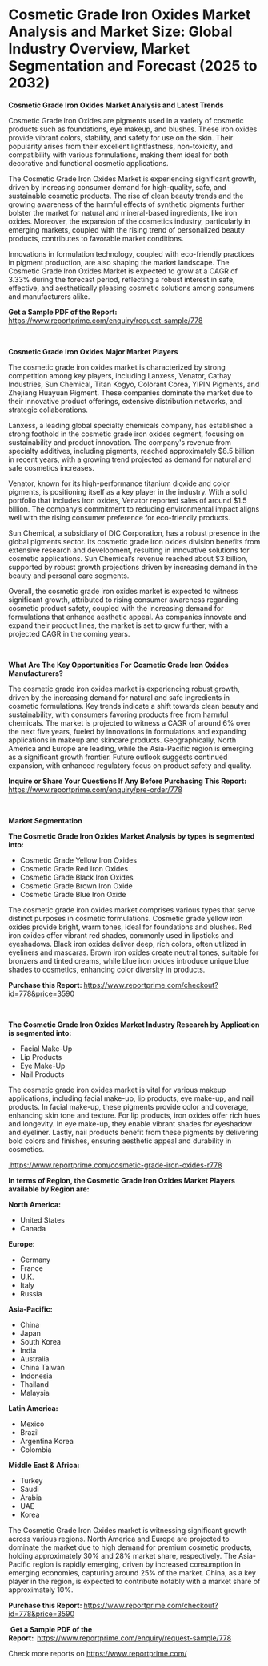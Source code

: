 <p><h1>Cosmetic Grade Iron Oxides Market Analysis and Market Size: Global Industry Overview, Market Segmentation and Forecast (2025 to 2032)</h1></p><p><strong>Cosmetic Grade Iron Oxides Market Analysis and Latest Trends</strong></p>
<p><p>Cosmetic Grade Iron Oxides are pigments used in a variety of cosmetic products such as foundations, eye makeup, and blushes. These iron oxides provide vibrant colors, stability, and safety for use on the skin. Their popularity arises from their excellent lightfastness, non-toxicity, and compatibility with various formulations, making them ideal for both decorative and functional cosmetic applications.</p><p>The Cosmetic Grade Iron Oxides Market is experiencing significant growth, driven by increasing consumer demand for high-quality, safe, and sustainable cosmetic products. The rise of clean beauty trends and the growing awareness of the harmful effects of synthetic pigments further bolster the market for natural and mineral-based ingredients, like iron oxides. Moreover, the expansion of the cosmetics industry, particularly in emerging markets, coupled with the rising trend of personalized beauty products, contributes to favorable market conditions.</p><p>Innovations in formulation technology, coupled with eco-friendly practices in pigment production, are also shaping the market landscape. The Cosmetic Grade Iron Oxides Market is expected to grow at a CAGR of 3.33% during the forecast period, reflecting a robust interest in safe, effective, and aesthetically pleasing cosmetic solutions among consumers and manufacturers alike.</p></p>
<p><strong>Get a Sample PDF of the Report:&nbsp;</strong> <a href="https://www.reportprime.com/enquiry/request-sample/778?utm_campaign=3565&utm_medium=2&utm_source=Github&utm_content=ia&utm_term=18032025&utm_id=cosmetic-grade-iron-oxides">https://www.reportprime.com/enquiry/request-sample/778</a></p>
<p>&nbsp;</p>
<p><strong>Cosmetic Grade Iron Oxides Major Market Players</strong></p>
<p><p>The cosmetic grade iron oxides market is characterized by strong competition among key players, including Lanxess, Venator, Cathay Industries, Sun Chemical, Titan Kogyo, Colorant Corea, YIPIN Pigments, and Zhejiang Huayuan Pigment. These companies dominate the market due to their innovative product offerings, extensive distribution networks, and strategic collaborations.</p><p>Lanxess, a leading global specialty chemicals company, has established a strong foothold in the cosmetic grade iron oxides segment, focusing on sustainability and product innovation. The company's revenue from specialty additives, including pigments, reached approximately $8.5 billion in recent years, with a growing trend projected as demand for natural and safe cosmetics increases.</p><p>Venator, known for its high-performance titanium dioxide and color pigments, is positioning itself as a key player in the industry. With a solid portfolio that includes iron oxides, Venator reported sales of around $1.5 billion. The company’s commitment to reducing environmental impact aligns well with the rising consumer preference for eco-friendly products.</p><p>Sun Chemical, a subsidiary of DIC Corporation, has a robust presence in the global pigments sector. Its cosmetic grade iron oxides division benefits from extensive research and development, resulting in innovative solutions for cosmetic applications. Sun Chemical’s revenue reached about $3 billion, supported by robust growth projections driven by increasing demand in the beauty and personal care segments.</p><p>Overall, the cosmetic grade iron oxides market is expected to witness significant growth, attributed to rising consumer awareness regarding cosmetic product safety, coupled with the increasing demand for formulations that enhance aesthetic appeal. As companies innovate and expand their product lines, the market is set to grow further, with a projected CAGR in the coming years.</p></p>
<p>&nbsp;</p>
<p><strong>What Are The Key Opportunities For Cosmetic Grade Iron Oxides Manufacturers?</strong></p>
<p><p>The cosmetic grade iron oxides market is experiencing robust growth, driven by the increasing demand for natural and safe ingredients in cosmetic formulations. Key trends indicate a shift towards clean beauty and sustainability, with consumers favoring products free from harmful chemicals. The market is projected to witness a CAGR of around 6% over the next five years, fueled by innovations in formulations and expanding applications in makeup and skincare products. Geographically, North America and Europe are leading, while the Asia-Pacific region is emerging as a significant growth frontier. Future outlook suggests continued expansion, with enhanced regulatory focus on product safety and quality.</p></p>
<p><strong>Inquire or Share Your Questions If Any Before Purchasing This Report:</strong> <a href="https://www.reportprime.com/enquiry/pre-order/778?utm_campaign=3565&utm_medium=2&utm_source=Github&utm_content=ia&utm_term=18032025&utm_id=cosmetic-grade-iron-oxides">https://www.reportprime.com/enquiry/pre-order/778</a></p>
<p>&nbsp;</p>
<p><strong>Market Segmentation</strong></p>
<p><strong>The Cosmetic Grade Iron Oxides Market Analysis by types is segmented into:</strong></p>
<p><ul><li>Cosmetic Grade Yellow Iron Oxides</li><li>Cosmetic Grade Red Iron Oxides</li><li>Cosmetic Grade Black Iron Oxides</li><li>Cosmetic Grade Brown Iron Oxide</li><li>Cosmetic Grade Blue Iron Oxide</li></ul></p>
<p><p>The cosmetic grade iron oxides market comprises various types that serve distinct purposes in cosmetic formulations. Cosmetic grade yellow iron oxides provide bright, warm tones, ideal for foundations and blushes. Red iron oxides offer vibrant red shades, commonly used in lipsticks and eyeshadows. Black iron oxides deliver deep, rich colors, often utilized in eyeliners and mascaras. Brown iron oxides create neutral tones, suitable for bronzers and tinted creams, while blue iron oxides introduce unique blue shades to cosmetics, enhancing color diversity in products.</p></p>
<p><strong>Purchase this Report:&nbsp;</strong><a href="https://www.reportprime.com/checkout?id=778&price=3590&utm_campaign=3565&utm_medium=2&utm_source=Github&utm_content=ia&utm_term=18032025&utm_id=cosmetic-grade-iron-oxides">https://www.reportprime.com/checkout?id=778&price=3590</a></p>
<p>&nbsp;</p>
<p><strong>The Cosmetic Grade Iron Oxides Market Industry Research by Application is segmented into:</strong></p>
<p><ul><li>Facial Make-Up</li><li>Lip Products</li><li>Eye Make-Up</li><li>Nail Products</li></ul></p>
<p><p>The cosmetic grade iron oxides market is vital for various makeup applications, including facial make-up, lip products, eye make-up, and nail products. In facial make-up, these pigments provide color and coverage, enhancing skin tone and texture. For lip products, iron oxides offer rich hues and longevity. In eye make-up, they enable vibrant shades for eyeshadow and eyeliner. Lastly, nail products benefit from these pigments by delivering bold colors and finishes, ensuring aesthetic appeal and durability in cosmetics.</p></p>
<p><a href="https://www.reportprime.com/cosmetic-grade-iron-oxides-r778?utm_campaign=3565&utm_medium=2&utm_source=Github&utm_content=ia&utm_term=18032025&utm_id=cosmetic-grade-iron-oxides">&nbsp;https://www.reportprime.com/cosmetic-grade-iron-oxides-r778</a></p>
<p><strong>In terms of Region, the Cosmetic Grade Iron Oxides Market Players available by Region are:</strong></p>
<p>
    <p> <strong> North America: </strong>
        <ul>
            <li>United States</li>
            <li>Canada</li>
        </ul>
        </p> 
    <p> <strong> Europe: </strong>
        <ul>
            <li>Germany</li>
            <li>France</li>
            <li>U.K.</li>
            <li>Italy</li>
            <li>Russia</li>
        </ul>
        </p> 
    <p> <strong> Asia-Pacific: </strong>
        <ul>
            <li>China</li>
            <li>Japan</li>
            <li>South Korea</li>
            <li>India</li>
            <li>Australia</li>
            <li>China Taiwan</li>
            <li>Indonesia</li>
            <li>Thailand</li>
            <li>Malaysia</li>
        </ul>
        </p> 
    <p> <strong> Latin America: </strong>
        <ul>
            <li>Mexico</li>
            <li>Brazil</li>
            <li>Argentina Korea</li>
            <li>Colombia</li>
        </ul>
        </p> 
    <p> <strong> Middle East & Africa: </strong>
        <ul>
            <li>Turkey</li>
            <li>Saudi</li>
            <li>Arabia</li>
            <li>UAE</li>
            <li>Korea</li>
        </ul>
    </p>
    </p>
<p><p>The Cosmetic Grade Iron Oxides market is witnessing significant growth across various regions. North America and Europe are projected to dominate the market due to high demand for premium cosmetic products, holding approximately 30% and 28% market share, respectively. The Asia-Pacific region is rapidly emerging, driven by increased consumption in emerging economies, capturing around 25% of the market. China, as a key player in the region, is expected to contribute notably with a market share of approximately 10%.</p></p>
<p><strong>Purchase this Report: </strong><a href="https://www.reportprime.com/checkout?id=778&price=3590&utm_campaign=3565&utm_medium=2&utm_source=Github&utm_content=ia&utm_term=18032025&utm_id=cosmetic-grade-iron-oxides">https://www.reportprime.com/checkout?id=778&price=3590</a></p>
<p>&nbsp;<strong>Get a Sample PDF of the Report:&nbsp;&nbsp;</strong><a href="https://www.reportprime.com/enquiry/request-sample/778?utm_campaign=3565&utm_medium=2&utm_source=Github&utm_content=ia&utm_term=18032025&utm_id=cosmetic-grade-iron-oxides">https://www.reportprime.com/enquiry/request-sample/778</a></p>
<p><strong></strong></p>
<p>Check more reports on <a href="https://www.reportprime.com/?utm_campaign=3565&utm_medium=2&utm_source=Github&utm_content=ia&utm_term=18032025&utm_id=cosmetic-grade-iron-oxides">https://www.reportprime.com/</a></p>